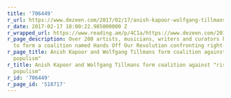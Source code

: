 ```yaml
---
title: '706449'
r_url: https://www.dezeen.com/2017/02/17/anish-kapoor-wolfgang-tillmans-form-coalition-against-rise-right-wing-populism/
r_date: 2017-02-17 18:00:22.985000000 Z
r_wrapped_url: https://www.reading.am/p/4C1a/https://www.dezeen.com/2017/02/17/anish-kapoor-wolfgang-tillmans-form-coalition-against-rise-right-wing-populism/
r_page_description: Over 200 artists, musicians, writers and curators have come together
  to form a coalition named Hands Off Our Revolution confronting right-wing populism.
r_page_title: Anish Kapoor and Wolfgang Tillmans form coalition against "rise of right-wing
  populism"
r_title: Anish Kapoor and Wolfgang Tillmans form coalition against "rise of right-wing
  populism"
r_id: '706449'
r_page_id: '518717'
---
```


